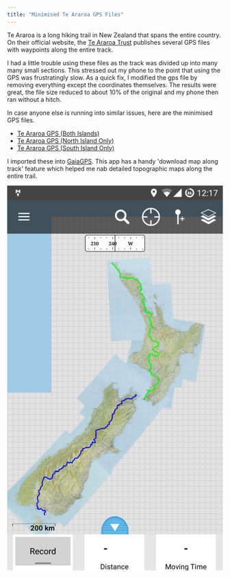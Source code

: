 ```yaml
---
title: "Minimised Te Araroa GPS Files"
---
```


Te Araroa is a long hiking trail in New Zealand that spans the entire country.
On their official website, the [Te Araroa Trust](http://teararoa.org.nz/) publishes several GPS files with waypoints along the entire track.

I had a little trouble using these files as the track was divided up into many many small sections.
This stressed out my phone to the point that using the GPS was frustratingly slow.
As a quick fix, I modified the gps file by removing everything except the coordinates themselves.
The results were great, the file size reduced to about 10% of the original and my phone then ran without a hitch.

In case anyone else is running into similar issues, here are the minimised GPS files.

- [Te Araroa GPS (Both Islands)](minimised-TA.gpx)
- [Te Araroa GPS (North Island Only)](minimised-TA-North.gpx)
- [Te Araroa GPS (South Island Only)](minimised-TA-South.gpx)

I imported these into [GaiaGPS](https://www.gaiagps.com/).
This app has a handy 'download map along track' feature which helped me nab detailed topographic maps along the entire trail.

<img src="gaia.png" class="gaia-pic">
